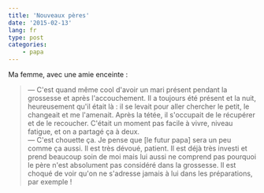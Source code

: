 ```yaml
---
title: 'Nouveaux pères'
date: '2015-02-13'
lang: fr
type: post
categories:
    - papa
---
```


Ma femme, avec une amie enceinte :

> — C'est quand même cool d'avoir un mari présent pendant la grossesse et après l'accouchement. Il a toujours été présent et la nuit, heureusement qu'il était là : il se levait pour aller chercher le petit, le changeait et me l'amenait. Après la tétée, il s'occupait de le récupérer et de le recoucher. C'était un moment pas facile à vivre, niveau fatigue, et on a partagé ça à deux.  
> — C'est chouette ça. Je pense que [le futur papa] sera un peu comme ça aussi. Il est très dévoué, patient. Il est déjà très investi et prend beaucoup soin de moi mais lui aussi ne comprend pas pourquoi le père n'est absolument pas considéré dans la grossesse. Il est choqué de voir qu'on ne s'adresse jamais à lui dans les préparations, par exemple !

